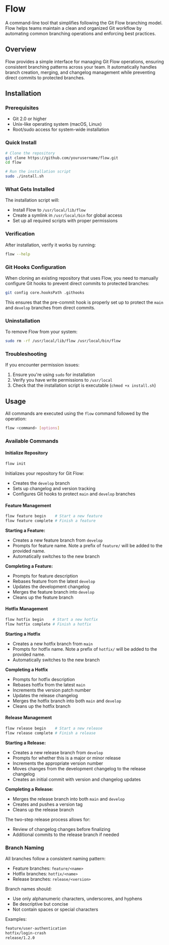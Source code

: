# Flow

A command-line tool that simplifies following the Git Flow branching model. Flow helps teams maintain a clean and organized Git workflow by automating common branching operations and enforcing best practices.

## Overview

Flow provides a simple interface for managing Git Flow operations, ensuring consistent branching patterns across your team. It automatically handles branch creation, merging, and changelog management while preventing direct commits to protected branches.

## Installation

### Prerequisites
- Git 2.0 or higher
- Unix-like operating system (macOS, Linux)
- Root/sudo access for system-wide installation

### Quick Install
```bash
# Clone the repository
git clone https://github.com/yourusername/flow.git
cd flow

# Run the installation script
sudo ./install.sh
```

### What Gets Installed
The installation script will:
- Install Flow to `/usr/local/lib/flow`
- Create a symlink in `/usr/local/bin` for global access
- Set up all required scripts with proper permissions

### Verification
After installation, verify it works by running:
```bash
flow --help
```

### Git Hooks Configuration
When cloning an existing repository that uses Flow, you need to manually configure Git hooks to prevent direct commits to protected branches:
```bash
git config core.hooksPath .githooks
```
This ensures that the pre-commit hook is properly set up to protect the `main` and `develop` branches from direct commits.

### Uninstallation
To remove Flow from your system:
```bash
sudo rm -rf /usr/local/lib/flow /usr/local/bin/flow
```

### Troubleshooting
If you encounter permission issues:
1. Ensure you're using `sudo` for installation
2. Verify you have write permissions to `/usr/local`
3. Check that the installation script is executable (`chmod +x install.sh`)

## Usage

All commands are executed using the `flow` command followed by the operation:

```bash
flow <command> [options]
```

### Available Commands

#### Initialize Repository
```bash
flow init
```
Initializes your repository for Git Flow:
- Creates the `develop` branch
- Sets up changelog and version tracking
- Configures Git hooks to protect `main` and `develop` branches

#### Feature Management
```bash
flow feature begin    # Start a new feature
flow feature complete # Finish a feature
```

**Starting a Feature:**
- Creates a new feature branch from `develop`
- Prompts for feature name. Note a prefix of `feature/` will be added to the provided name.
- Automatically switches to the new branch

**Completing a Feature:**
- Prompts for feature description
- Rebases feature from the latest `develop`
- Updates the development changelog
- Merges the feature branch into `develop`
- Cleans up the feature branch

#### Hotfix Management
```bash
flow hotfix begin    # Start a new hotfix
flow hotfix complete # Finish a hotfix
```

**Starting a Hotfix**
- Creates a new hotfix branch from `main`
- Prompts for hotfix name. Note a prefix of `hotfix/` will be added to the provided name.
- Automatically switches to the new branch

**Completing a Hotfix**
- Prompts for hotfix description
- Rebases hotfix from the latest `main`
- Increments the version patch number
- Updates the release changelog
- Merges the hotfix branch into both `main` and `develop`
- Cleans up the hotfix branch

#### Release Management
```bash
flow release begin    # Start a new release
flow release complete # Finish a release
```

**Starting a Release:**
- Creates a new release branch from `develop`
- Prompts for whether this is a major or minor release
- Increments the appropriate version number
- Moves changes from the development changelog to the release changelog
- Creates an initial commit with version and changelog updates

**Completing a Release:**
- Merges the release branch into both `main` and `develop`
- Creates and pushes a version tag
- Cleans up the release branch

The two-step release process allows for:
- Review of changelog changes before finalizing
- Additional commits to the release branch if needed

### Branch Naming

All branches follow a consistent naming pattern:

- Feature branches: `feature/<name>`
- Hotfix branches: `hotfix/<name>`
- Release branches: `release/<version>`

Branch names should:
- Use only alphanumeric characters, underscores, and hyphens
- Be descriptive but concise
- Not contain spaces or special characters

Examples:
```bash
feature/user-authentication
hotfix/login-crash
release/1.2.0
```